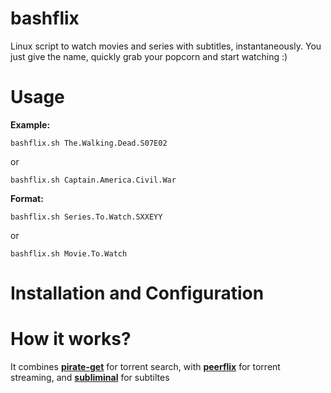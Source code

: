 # bashflix
Linux script to watch movies and series with subtitles, instantaneously. You just give the name, quickly grab your popcorn and start watching :) 

# Usage
**Example:** 
```
bashflix.sh The.Walking.Dead.S07E02
```
or
```
bashflix.sh Captain.America.Civil.War
```
**Format:** 
```
bashflix.sh Series.To.Watch.SXXEYY
```
or
```
bashflix.sh Movie.To.Watch
``` 
# Installation and Configuration

# How it works?
It combines [**pirate-get**](https://github.com/vikstrous/pirate-get) for torrent search, with [**peerflix**](https://github.com/mafintosh/peerflix) for torrent streaming, and [**subliminal**](https://github.com/Diaoul/subliminal) for subtiltes









